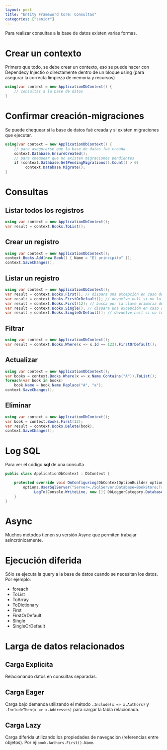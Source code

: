 ```yaml
---
layout: post
title: "Entity Frameword Core: Consultas"
categories: ["senior"]
---
```


Para realizar consultas a la base de datos <!--more-->existen varias formas.

# Crear un contexto

Primero que todo, se debe crear un contexto, eso se puede hacer con Dependecy Injectio o directamente dentro de un bloque using (para asegurar la correcta limpieza de memoria y recursos)

```csharp
using(var context = new ApplicationDbContext() {
    // consultas a la base de datos
}
```

# Confirmar creación-migraciones

Se puede chequear si la base de datos fué creada y si existen migraciones que ejecutar.

```csharp
using(var context = new ApplicationDbContext() {
    // para asegurarse que la base de datos fué creada
    context.Database.EnsureCreated();
    // para chequear que no existen migraciones pendientes
    if (context.Database.GetPendingMigrations().Count() > 0)
         context.Database.Migrate();
}
```

# Consultas

## Listar todos los registros

```csharp
using var context = new ApplicationDbContext();
var result = context.Books.ToList();
```

## Crear un registro

```csharp
using var context = new ApplicationDbContext();
context.Books.Add(new Book() { Name = "El principito" });
context.SaveChanges();
```

## Listar un registro

```csharp
using var context = new ApplicationDbContext();
var result = context.Books.First(); // dispara una excepción en caso de no encontrar nada
var result = context.Books.FirstOrDefault(); // devuelve null si no lo encuentra
var result = context.Books.First(12); // busca por la clave primaria de la tabla
var result = context.Books.Single(); // dispara una excepción en caso de no encontrar nada o existen más de un elemento
var result = context.Books.SingleOrDefault(); // devuelve null si no lo encuentra o existen más de un elemento
```

## Filtrar

```csharp
using var context = new ApplicationDbContext();
var result = context.Books.Where(x => x.Id == 123).FirstOrDefault();
```

## Actualizar

```csharp
using var context = new ApplicationDbContext();
var books = context.Books.Where(x => x.Name.Contains("A")).ToList();
foreach(var book in books)
    book.Name = book.Name.Replace("A", "a");
context.SaveChanges();
```

## Eliminar

```csharp
using var context = new ApplicationDbContext();
var book = context.Books.First(12);
var result = context.Books.Delete(book);
context.SaveChanges();
```

# Log SQL

Para ver el código **sql** de una consulta

```csharp
public class ApplicationDbContext : DbContext {

    protected override void OnConfiguring(DbContextOptionBuilder options) {
        options.UserSqlServer("Server=./SqlServer;Database=BookStore;TrustServerCertificate=True;Trusted_Connection=True")
            .LogTo(Console.WriteLine, new []{ DbLoggerCategory.Database.Command.Name }, LogLevel.Information);
    }
}
```

# Async

Muchos métodos tienen su versión Async que permiten trabajar asincrónicamente.

# Ejecución diferida

Sólo se ejecuta la query a la base de datos cuando se necesitan los datos.
Por ejemplo:

- foreach
- ToList
- ToArray
- ToDictionary
- First
- FirstOrDefault
- Single
- SingleOrDefault

# Larga de datos relacionados

## Carga Explicita

Relacionando datos en consultas separadas.

## Carga Eager

Carga bajo demanda utilizando el método `.Include(x => x.Authors)` y `.IncludeThen(x => x.Addresses)` para cargar la tabla relacionada.

## Carga Lazy

Carga diferida utilizando los propiedades de navegación (referencias entre objetos). Por ej:`book.Authors.First().Name`.
